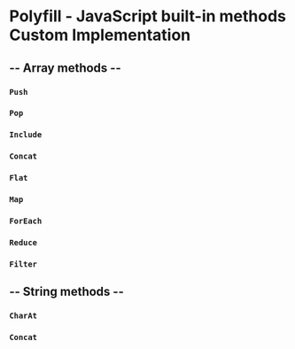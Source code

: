 # Polyfill - JavaScript built-in methods Custom Implementation

## -- Array methods --

### `Push`

### `Pop`

### `Include`

### `Concat`

### `Flat`

### `Map`

### `ForEach`

### `Reduce`

### `Filter`


## -- String methods --

### `CharAt`

### `Concat`